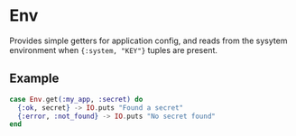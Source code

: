 # Env

Provides simple getters for application config, and reads from the sysytem
environment when `{:system, "KEY"}` tuples are present.

## Example

```elixir
case Env.get(:my_app, :secret) do
  {:ok, secret} -> IO.puts "Found a secret"
  {:error, :not_found} -> IO.puts "No secret found"
end
```
